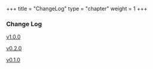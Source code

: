 +++
title = "ChangeLog"
type = "chapter"
weight = 1
+++

### Change Log

   [v1.0.0 ](Version-1.0.0/)

   [v0.2.0 ](Version-0.2.0/)

   [v0.1.0 ](Version-0.1.0/)
